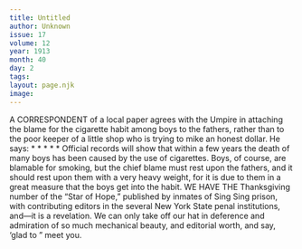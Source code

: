 ```yaml
---
title: Untitled
author: Unknown
issue: 17
volume: 12
year: 1913
month: 40
day: 2
tags:
layout: page.njk
image:
---
```

A CORRESPONDENT of a local paper agrees with the Umpire in attaching the blame for the cigarette habit among boys to the fathers, rather than to the poor keeper of a little shop who is trying to mike an honest dollar. He says:    * * * * * Official records will show that within a few years the death of many boys has been caused by the use of cigarettes.    Boys, of course, are blamable for smoking, but the chief blame must rest upon the fathers, and it should rest upon them with a very heavy weight, for it is due to them in a great measure that the boys get into the habit.       WE HAVE THE Thanksgiving number of the “Star of Hope,” published by inmates of Sing Sing prison, with contributing editors in the several New York State penal institutions, and—it is a revelation. We can only take off our hat in deference and admiration of so much mechanical beauty, and editorial worth, and say, ‘glad to ” meet you. 




